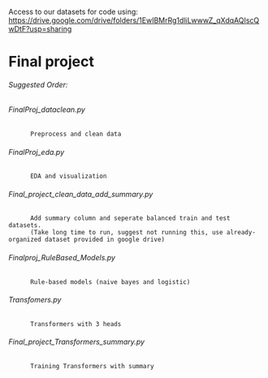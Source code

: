 Access to our datasets for code using: https://drive.google.com/drive/folders/1EwIBMrRg1dliLwwwZ_qXdqAQIscQwDtF?usp=sharing

# Final project

###### Suggested Order:

###### FinalProj_dataclean.py 
          Preprocess and clean data
###### FinalProj_eda.py 
          EDA and visualization
###### Final_project_clean_data_add_summary.py 
          Add summary column and seperate balanced train and test datasets.
          (Take long time to run, suggest not running this, use already-organized dataset provided in google drive)
###### Finalproj_RuleBased_Models.py 
          Rule-based models (naive bayes and logistic)
###### Transfomers.py 
          Transformers with 3 heads
###### Final_project_Transformers_summary.py 
          Training Transformers with summary
